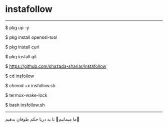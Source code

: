 # instafollow

______________________________________________________



$ pkg up -y

$ pkg install openssl-tool

$ pkg install curl

$ pkg install git

$ https://github.com/shazada-shariar/instafollow

$ cd insfollow

$ chmod +x insfollow.sh

$ termux-wake-lock

$ bash insfollow.sh

______________________________________________________
ما میمانیم🤚 تا به دریا حکم طوفان بدهیم💪
